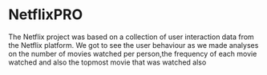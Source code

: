 # NetflixPRO
The Netflix project was based on a collection of user interaction data from the Netflix platform. We got to see the user behaviour as we made analyses on the number of movies watched per person,the frequency of each movie watched and also the topmost movie that was watched also
